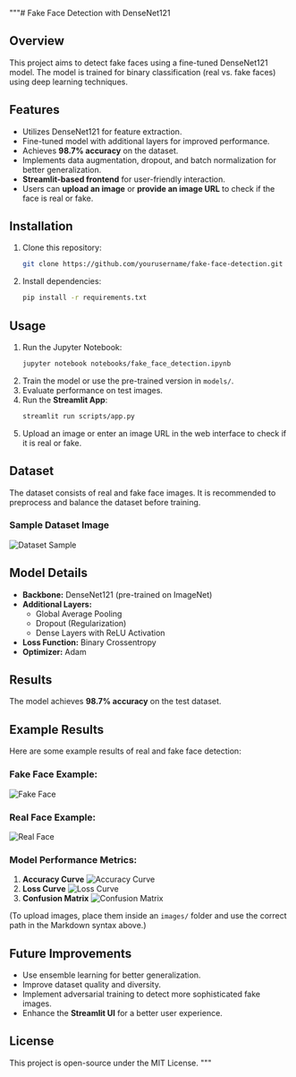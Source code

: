 """# Fake Face Detection with DenseNet121

## Overview
This project aims to detect fake faces using a fine-tuned DenseNet121 model. The model is trained for binary classification (real vs. fake faces) using deep learning techniques.

## Features
- Utilizes DenseNet121 for feature extraction.
- Fine-tuned model with additional layers for improved performance.
- Achieves **98.7% accuracy** on the dataset.
- Implements data augmentation, dropout, and batch normalization for better generalization.
- **Streamlit-based frontend** for user-friendly interaction.
- Users can **upload an image** or **provide an image URL** to check if the face is real or fake.

## Installation
1. Clone this repository:
   ```bash
   git clone https://github.com/yourusername/fake-face-detection.git
   ```
2. Install dependencies:
   ```bash
   pip install -r requirements.txt
   ```

## Usage
1. Run the Jupyter Notebook:
   ```bash
   jupyter notebook notebooks/fake_face_detection.ipynb
   ```
2. Train the model or use the pre-trained version in `models/`.
3. Evaluate performance on test images.
4. Run the **Streamlit App**:
   ```bash
   streamlit run scripts/app.py
   ```
5. Upload an image or enter an image URL in the web interface to check if it is real or fake.

## Dataset
The dataset consists of real and fake face images. It is recommended to preprocess and balance the dataset before training.

### Sample Dataset Image
![Dataset Sample](images/dataset_sample.jpg)

## Model Details
- **Backbone:** DenseNet121 (pre-trained on ImageNet)
- **Additional Layers:**
  - Global Average Pooling
  - Dropout (Regularization)
  - Dense Layers with ReLU Activation
- **Loss Function:** Binary Crossentropy
- **Optimizer:** Adam

## Results
The model achieves **98.7% accuracy** on the test dataset.

## Example Results
Here are some example results of real and fake face detection:

### Fake Face Example:
![Fake Face](images/fake_face_example.jpg)

### Real Face Example:
![Real Face](images/real_face_example.jpg)

### Model Performance Metrics:
1. **Accuracy Curve**
   ![Accuracy Curve](images/accuracy_curve.jpg)
2. **Loss Curve**
   ![Loss Curve](images/loss_curve.jpg)
3. **Confusion Matrix**
   ![Confusion Matrix](images/confusion_matrix.jpg)

(To upload images, place them inside an `images/` folder and use the correct path in the Markdown syntax above.)

## Future Improvements
- Use ensemble learning for better generalization.
- Improve dataset quality and diversity.
- Implement adversarial training to detect more sophisticated fake images.
- Enhance the **Streamlit UI** for a better user experience.

## License
This project is open-source under the MIT License.
"""
